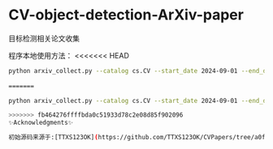 # CV-object-detection-ArXiv-paper
目标检测相关论文收集

程序本地使用方法：
<<<<<<< HEAD
```bash
python arxiv_collect.py --catalog cs.CV --start_date 2024-09-01 --end_date 2024-12-25 --order descending  
     
=======

python arxiv_collect.py --catalog cs.CV --start_date 2024-09-01 --end_date 2024-12-25 --order descending    

>>>>>>> fb464276ffffbda0c51933d78c2e08d85f902096
✨Acknowledgments✨

初始源码来源于:[TTXS123OK](https://github.com/TTXS123OK/CVPapers/tree/a0f078f202a6f682155eb15c59848f757d5faacd)
